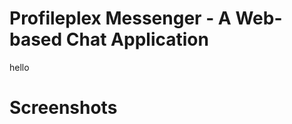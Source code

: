 # Profileplex Messenger - A Web-based Chat Application
hello
# Screenshots
[](screenshots/landing_page.JPG)

